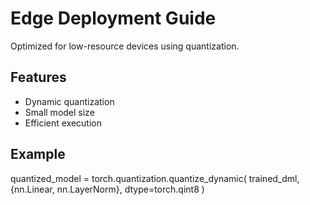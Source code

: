 

# Edge Deployment Guide

Optimized for low-resource devices using quantization.

## Features

- Dynamic quantization
- Small model size
- Efficient execution

## Example


quantized_model = torch.quantization.quantize_dynamic(
    trained_dml,
    {nn.Linear, nn.LayerNorm},
    dtype=torch.qint8
)